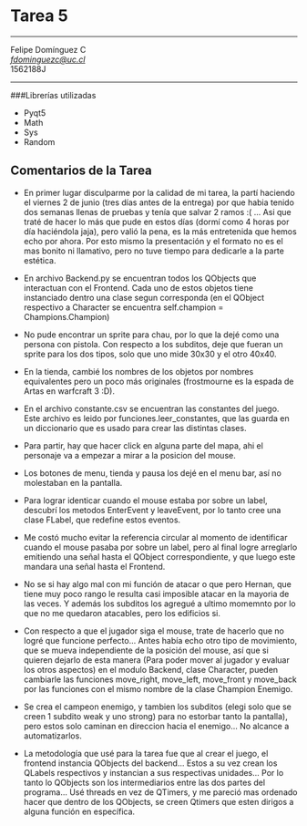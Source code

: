 # Tarea 5
___

Felipe Domínguez C  
*fdominguezc@uc.cl*  
1562188J  
___  

###Librerías utilizadas
  
- Pyqt5 
- Math
- Sys
- Random


## Comentarios de la Tarea 

- En primer lugar disculparme por la calidad de mi tarea, la partí haciendo el viernes 2 de junio (tres días antes de la entrega) por que habia tenido dos semanas llenas de pruebas y tenía que salvar 2 ramos :( ... Asi que traté de hacer lo más que pude en estos días (dormí como 4  horas por día haciéndola jaja), pero valió la pena, es la más entretenida que hemos echo por ahora. Por esto mismo la presentación y el formato no es el mas bonito ni llamativo, pero no tuve tiempo para dedicarle a la parte estética.

- En archivo Backend.py se encuentran todos los QObjects que interactuan con el Frontend. Cada uno de estos objetos tiene instanciado dentro una clase segun corresponda (en el QObject respectivo a Character se encuentra self.champion = Champions.Champion)

- No pude encontrar un sprite para chau, por lo que la dejé como una persona con pistola. Con respecto a los subditos, deje que fueran un sprite para los dos tipos, solo que uno mide 30x30 y el otro 40x40.

- En la tienda, cambié los nombres de los objetos por nombres equivalentes pero un poco más originales (frostmourne es la espada de Artas en warfcraft 3 :D).

- En el archivo constante.csv se encuentran las constantes del juego. Este archivo es leido por funciones.leer_constantes, que las guarda en un diccionario que es usado para crear las distintas clases. 

- Para partir, hay que hacer click en alguna parte del mapa, ahi el personaje va a empezar a mirar a la posicion del mouse.

- Los botones de menu, tienda y pausa los dejé en el menu bar, así no molestaban en la pantalla.

- Para lograr identicar cuando el mouse estaba por sobre un label, descubrí los metodos EnterEvent y leaveEvent, por lo tanto cree una clase FLabel, que redefine estos eventos.

- Me costó mucho evitar la referencia circular al momento de identificar cuando el mouse pasaba por sobre un label, pero al final logre arreglarlo emitiendo una señal hasta el QObject correspondiente, y que luego este mandara una señal hasta el Frontend.

- No se si hay algo mal con mi función de atacar o que pero Hernan, que tiene muy poco rango le resulta casi imposible atacar en la mayoria de las veces. Y además los subditos los agregué a ultimo momemnto por lo que no me quedaron atacables, pero los edificios si.

- Con respecto a que el jugador siga el mouse, trate de hacerlo que no logré que funcione perfecto... Antes había echo otro tipo de movimiento, que se mueva independiente de la posición del mouse, así que si quieren dejarlo de esta manera (Para poder mover al jugador y evaluar los otros aspectos) en el modulo Backend, clase Character, pueden cambiarle las funciones move_right, move_left, move_front y move_back por las funciones con el mismo nombre de la clase Champion Enemigo.

- Se crea el campeon enemigo, y tambien los subditos (elegi solo que se creen 1 subdito weak y uno strong) para no estorbar tanto la pantalla), pero estos solo caminan en direccion hacia el enemigo... No alcance a automatizarlos.

- La metodología que usé para la tarea fue que al crear el juego, el frontend instancia QObjects del backend... Estos a su vez crean los QLabels respectivos y instancian a sus respectivas unidades... Por lo tanto lo QObjects son los intermediarios entre las dos partes del programa... Usé threads en vez de QTimers, y me pareció mas ordenado hacer que dentro de los QObjects, se creen Qtimers que esten dirigos a alguna función en específica.
